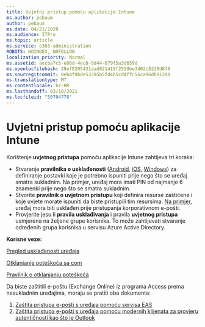 ```yaml
---
title: Uvjetni pristup pomoću aplikacije Intune
ms.author: pebaum
author: pebaum
ms.date: 04/21/2020
ms.audience: ITPro
ms.topic: article
ms.service: o365-administration
ROBOTS: NOINDEX, NOFOLLOW
localization_priority: Normal
ms.assetid: aecba7c5-e86d-4ec8-9d44-679f5a3d659d
ms.openlocfilehash: 20ef8205431aad821419f2559be3402c8228d838
ms.sourcegitcommit: 0eb4f9bde53395b5fd4b5cd4ffc56ca96db91298
ms.translationtype: MT
ms.contentlocale: hr-HR
ms.lasthandoff: 03/10/2021
ms.locfileid: "50704778"
---
```

# <a name="conditional-access-with-intune"></a>Uvjetni pristup pomoću aplikacije Intune

Korištenje  **uvjetnog pristupa**  pomoću aplikacije Intune zahtijeva tri koraka:

- Stvaranje  **pravilnika o usklađenosti**  ([Android](https://docs.microsoft.com/intune/compliance-policy-create-android),  [iOS](https://docs.microsoft.com/intune/compliance-policy-create-ios),  [Windows](https://docs.microsoft.com//intune/compliance-policy-create-windows)) za definiranje postavki koje je potrebno ispuniti prije nego što se uređaj smatra sukladnim. Na primjer, uređaj mora imati PIN od najmanje 6 znamenki prije nego što se smatra sukladnim.
- Stvorite **pravilnik o uvjetnom pristupu**  koji definira resurse zaštićene i koje uvjete morate ispuniti da biste pristupili tim resursima.  [Na primjer,](https://docs.microsoft.com/intune/tutorial-protect-email-on-unmanaged-devices#create-conditional-access-policies)  uređaj mora biti usklađen prije pristupanja korporativnom e-pošti.
- Provjerite jesu li **pravila usklađivanja**  i pravila  **uvjetnog pristupa**  usmjerena na željene grupe korisnika. To može zahtijevati stvaranje određenih grupa korisnika u servisu Azure Active Directory.

**Korisne veze:**

[Pregled usklađenosti uređaja](https://docs.microsoft.com/intune/device-compliance-get-started)

[Otklanjanje poteškoća sa com](https://docs.microsoft.com/intune/troubleshoot-conditional-access)

[Pravilnik o otklanjanju poteškoća](https://docs.microsoft.com/troubleshoot/mem/intune/troubleshoot-policies-in-microsoft-intune)

Da biste zaštitili e-poštu (Exchange Online) iz programa Access prema nesukladnim uređajima, moraju se pratiti oba dokumenta:

1. [Zaštita pristupa e-pošti s uređaja pomoću servisa EAS](https://docs.microsoft.com/intune/tutorial-protect-email-on-unmanaged-devices)
2. [Zaštita pristupa e-pošti s uređaja pomoću modernih klijenata za provjeru autentičnosti kao što je Outlook](https://docs.microsoft.com/intune/tutorial-protect-email-on-enrolled-devices)